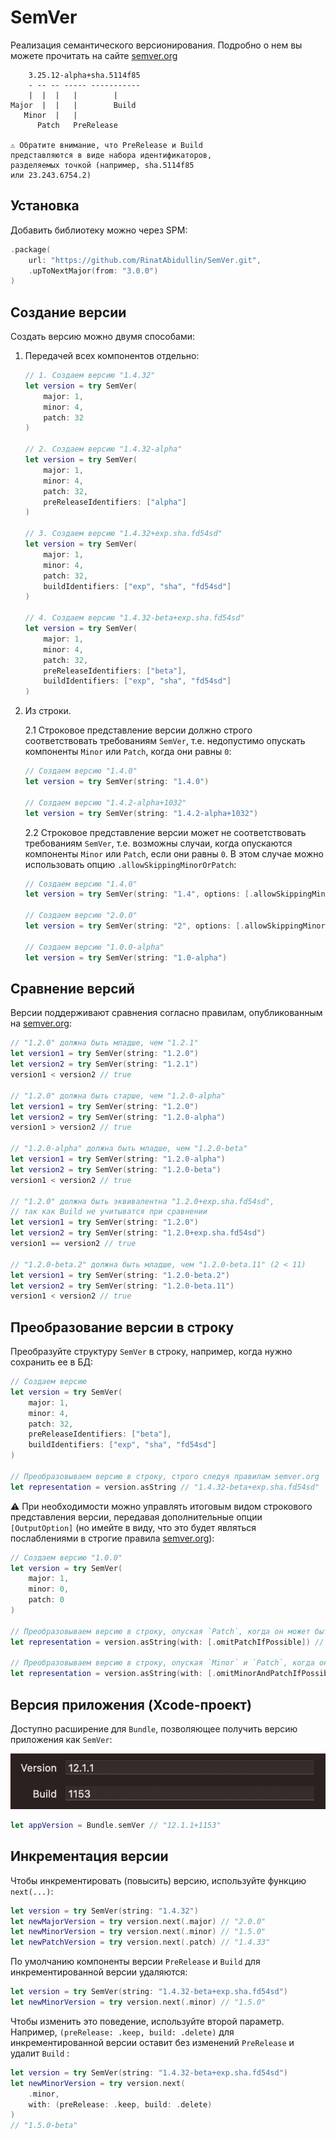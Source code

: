 # SemVer

Реализация семантического версионирования. Подробно о нем вы можете прочитать на сайте [semver.org](https://semver.org/lang/ru/)

```
    3.25.12-alpha+sha.5114f85
    - -- -- ----- -----------
    |  |  |   |        |    
Major  |  |   |        Build
   Minor  |   |
      Patch   PreRelease

⚠️ Обратите внимание, что PreRelease и Build
представляются в виде набора идентификаторов,
разделяемых точкой (например, sha.5114f85 
или 23.243.6754.2)
```

## Установка

Добавить библиотеку можно через SPM:

```swift
.package(
    url: "https://github.com/RinatAbidullin/SemVer.git", 
    .upToNextMajor(from: "3.0.0")
)
```

## Создание версии

Создать версию можно двумя способами:

1. Передачей всех компонентов отдельно:

   ```swift
   // 1. Создаем версию "1.4.32"
   let version = try SemVer(
       major: 1,
       minor: 4,
       patch: 32
   )
   
   // 2. Создаем версию "1.4.32-alpha"
   let version = try SemVer(
       major: 1,
       minor: 4,
       patch: 32,
       preReleaseIdentifiers: ["alpha"]
   )
   
   // 3. Создаем версию "1.4.32+exp.sha.fd54sd"
   let version = try SemVer(
       major: 1,
       minor: 4,
       patch: 32,
       buildIdentifiers: ["exp", "sha", "fd54sd"]
   )
   
   // 4. Создаем версию "1.4.32-beta+exp.sha.fd54sd"
   let version = try SemVer(
       major: 1,
       minor: 4,
       patch: 32,
       preReleaseIdentifiers: ["beta"],
       buildIdentifiers: ["exp", "sha", "fd54sd"]
   )
   ```

2. Из строки.

   2.1 Строковое представление версии должно строго соответствовать требованиям `SemVer`, т.е. недопустимо опускать компоненты `Minor` или `Patch`, когда они равны `0`:

   ```swift
   // Создаем версию "1.4.0"
   let version = try SemVer(string: "1.4.0")
   
   // Создаем версию "1.4.2-alpha+1032"
   let version = try SemVer(string: "1.4.2-alpha+1032")
   ```
   
   2.2 Строковое представление версии может не соответствовать требованиям `SemVer`, т.е. возможны случаи, когда опускаются компоненты `Minor` или `Patch`, если они равны `0`. В этом случае можно использовать опцию `.allowSkippingMinorOrPatch`:
   
   ```swift
   // Создаем версию "1.4.0"
   let version = try SemVer(string: "1.4", options: [.allowSkippingMinorOrPatch])
   
   // Создаем версию "2.0.0"
   let version = try SemVer(string: "2", options: [.allowSkippingMinorOrPatch])
   
   // Создаем версию "1.0.0-alpha"
   let version = try SemVer(string: "1.0-alpha")
   ```

## Сравнение версий

Версии поддерживают сравнения согласно правилам, опубликованным на [semver.org](https://semver.org/lang/ru/):

```swift
// "1.2.0" должна быть младше, чем "1.2.1"
let version1 = try SemVer(string: "1.2.0")
let version2 = try SemVer(string: "1.2.1")
version1 < version2 // true

// "1.2.0" должна быть старше, чем "1.2.0-alpha"
let version1 = try SemVer(string: "1.2.0")
let version2 = try SemVer(string: "1.2.0-alpha")
version1 > version2 // true

// "1.2.0-alpha" должна быть младше, чем "1.2.0-beta"
let version1 = try SemVer(string: "1.2.0-alpha")
let version2 = try SemVer(string: "1.2.0-beta")
version1 < version2 // true

// "1.2.0" должна быть эквивалентна "1.2.0+exp.sha.fd54sd", 
// так как Build не учитыватся при сравнении
let version1 = try SemVer(string: "1.2.0")
let version2 = try SemVer(string: "1.2.0+exp.sha.fd54sd")
version1 == version2 // true

// "1.2.0-beta.2" должна быть младше, чем "1.2.0-beta.11" (2 < 11)
let version1 = try SemVer(string: "1.2.0-beta.2")
let version2 = try SemVer(string: "1.2.0-beta.11")
version1 < version2 // true
```

## Преобразование версии в строку

Преобразуйте структуру `SemVer` в строку, например, когда нужно сохранить ее в БД:

```swift
// Создаем версию
let version = try SemVer(
    major: 1,
    minor: 4,
    patch: 32,
    preReleaseIdentifiers: ["beta"],
    buildIdentifiers: ["exp", "sha", "fd54sd"]
)

// Преобразовываем версию в строку, строго следуя правилам semver.org
let representation = version.asString // "1.4.32-beta+exp.sha.fd54sd"
```

⚠️ При необходимости можно управлять итоговым видом строкового представления версии, передавая дополнительные опции `[OutputOption]` (но имейте в виду, что это будет являться послаблениями в строгие правила [semver.org](https://semver.org/lang/ru/)):

```swift
// Создаем версию "1.0.0"
let version = try SemVer(
    major: 1,
    minor: 0,
    patch: 0
)

// Преобразовываем версию в строку, опуская `Patch`, когда он может быть равен 0
let representation = version.asString(with: [.omitPatchIfPossible]) // "1.0"

// Преобразовываем версию в строку, опуская `Minor` и `Patch`, когда они могут быть равны 0
let representation = version.asString(with: [.omitMinorAndPatchIfPossible]) // "1"
```

## Версия приложения (Xcode-проект)

Доступно расширение для `Bundle`, позволяющее получить версию приложения как `SemVer`:

![app_version](README.assets/app_version.png)

```swift
let appVersion = Bundle.semVer // "12.1.1+1153"
```

## Инкрементация версии

Чтобы инкрементировать (повысить) версию, используйте функцию `next(...)`:

```swift
let version = try SemVer(string: "1.4.32")
let newMajorVersion = try version.next(.major) // "2.0.0"
let newMinorVersion = try version.next(.minor) // "1.5.0"
let newPatchVersion = try version.next(.patch) // "1.4.33"
```

По умолчанию компоненты версии `PreRelease` и `Build` для инкрементированной версии удаляются:

```swift
let version = try SemVer(string: "1.4.32-beta+exp.sha.fd54sd")
let newMinorVersion = try version.next(.minor) // "1.5.0"
```

Чтобы изменить это поведение, используйте второй параметр. Например, `(preRelease: .keep, build: .delete)` для инкрементированной версии оставит без изменений  `PreRelease` и удалит `Build` :

```swift
let version = try SemVer(string: "1.4.32-beta+exp.sha.fd54sd")
let newMinorVersion = try version.next(
    .minor, 
    with: (preRelease: .keep, build: .delete)
) 
// "1.5.0-beta"
```